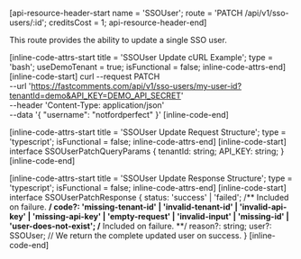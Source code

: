 [api-resource-header-start name = 'SSOUser'; route = 'PATCH /api/v1/sso-users/:id'; creditsCost = 1; api-resource-header-end]

This route provides the ability to update a single SSO user.

[inline-code-attrs-start title = 'SSOUser Update cURL Example'; type = 'bash'; useDemoTenant = true; isFunctional = false; inline-code-attrs-end]
[inline-code-start]
curl --request PATCH \
  --url 'https://fastcomments.com/api/v1/sso-users/my-user-id?tenantId=demo&API_KEY=DEMO_API_SECRET' \
  --header 'Content-Type: application/json' \
  --data '{
	"username": "notfordperfect"
}'
[inline-code-end]

[inline-code-attrs-start title = 'SSOUser Update Request Structure'; type = 'typescript'; isFunctional = false; inline-code-attrs-end]
[inline-code-start]
interface SSOUserPatchQueryParams {
    tenantId: string;
    API_KEY: string;
}
[inline-code-end]

[inline-code-attrs-start title = 'SSOUser Update Response Structure'; type = 'typescript'; isFunctional = false; inline-code-attrs-end]
[inline-code-start]
interface SSOUserPatchResponse {
    status: 'success' | 'failed';
    /** Included on failure. **/
    code?: 'missing-tenant-id' | 'invalid-tenant-id' | 'invalid-api-key' | 'missing-api-key' | 'empty-request' | 'invalid-input' | 'missing-id' | 'user-does-not-exist';
    /** Included on failure. **/
    reason?: string;
    user?: SSOUser; // We return the complete updated user on success.
}
[inline-code-end]

